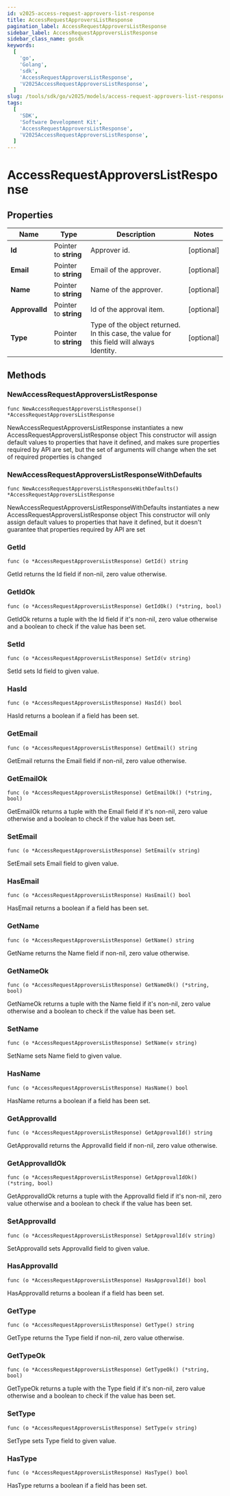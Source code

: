 ```yaml
---
id: v2025-access-request-approvers-list-response
title: AccessRequestApproversListResponse
pagination_label: AccessRequestApproversListResponse
sidebar_label: AccessRequestApproversListResponse
sidebar_class_name: gosdk
keywords:
  [
    'go',
    'Golang',
    'sdk',
    'AccessRequestApproversListResponse',
    'V2025AccessRequestApproversListResponse',
  ]
slug: /tools/sdk/go/v2025/models/access-request-approvers-list-response
tags:
  [
    'SDK',
    'Software Development Kit',
    'AccessRequestApproversListResponse',
    'V2025AccessRequestApproversListResponse',
  ]
---
```


# AccessRequestApproversListResponse

## Properties

| Name | Type | Description | Notes |
| --- | --- | --- | --- |
| **Id** | Pointer to **string** | Approver id. | [optional] |
| **Email** | Pointer to **string** | Email of the approver. | [optional] |
| **Name** | Pointer to **string** | Name of the approver. | [optional] |
| **ApprovalId** | Pointer to **string** | Id of the approval item. | [optional] |
| **Type** | Pointer to **string** | Type of the object returned. In this case, the value for this field will always Identity. | [optional] |

## Methods

### NewAccessRequestApproversListResponse

`func NewAccessRequestApproversListResponse() *AccessRequestApproversListResponse`

NewAccessRequestApproversListResponse instantiates a new AccessRequestApproversListResponse object This constructor will assign default values to properties that have it defined, and makes sure properties required by API are set, but the set of arguments will change when the set of required properties is changed

### NewAccessRequestApproversListResponseWithDefaults

`func NewAccessRequestApproversListResponseWithDefaults() *AccessRequestApproversListResponse`

NewAccessRequestApproversListResponseWithDefaults instantiates a new AccessRequestApproversListResponse object This constructor will only assign default values to properties that have it defined, but it doesn't guarantee that properties required by API are set

### GetId

`func (o *AccessRequestApproversListResponse) GetId() string`

GetId returns the Id field if non-nil, zero value otherwise.

### GetIdOk

`func (o *AccessRequestApproversListResponse) GetIdOk() (*string, bool)`

GetIdOk returns a tuple with the Id field if it's non-nil, zero value otherwise and a boolean to check if the value has been set.

### SetId

`func (o *AccessRequestApproversListResponse) SetId(v string)`

SetId sets Id field to given value.

### HasId

`func (o *AccessRequestApproversListResponse) HasId() bool`

HasId returns a boolean if a field has been set.

### GetEmail

`func (o *AccessRequestApproversListResponse) GetEmail() string`

GetEmail returns the Email field if non-nil, zero value otherwise.

### GetEmailOk

`func (o *AccessRequestApproversListResponse) GetEmailOk() (*string, bool)`

GetEmailOk returns a tuple with the Email field if it's non-nil, zero value otherwise and a boolean to check if the value has been set.

### SetEmail

`func (o *AccessRequestApproversListResponse) SetEmail(v string)`

SetEmail sets Email field to given value.

### HasEmail

`func (o *AccessRequestApproversListResponse) HasEmail() bool`

HasEmail returns a boolean if a field has been set.

### GetName

`func (o *AccessRequestApproversListResponse) GetName() string`

GetName returns the Name field if non-nil, zero value otherwise.

### GetNameOk

`func (o *AccessRequestApproversListResponse) GetNameOk() (*string, bool)`

GetNameOk returns a tuple with the Name field if it's non-nil, zero value otherwise and a boolean to check if the value has been set.

### SetName

`func (o *AccessRequestApproversListResponse) SetName(v string)`

SetName sets Name field to given value.

### HasName

`func (o *AccessRequestApproversListResponse) HasName() bool`

HasName returns a boolean if a field has been set.

### GetApprovalId

`func (o *AccessRequestApproversListResponse) GetApprovalId() string`

GetApprovalId returns the ApprovalId field if non-nil, zero value otherwise.

### GetApprovalIdOk

`func (o *AccessRequestApproversListResponse) GetApprovalIdOk() (*string, bool)`

GetApprovalIdOk returns a tuple with the ApprovalId field if it's non-nil, zero value otherwise and a boolean to check if the value has been set.

### SetApprovalId

`func (o *AccessRequestApproversListResponse) SetApprovalId(v string)`

SetApprovalId sets ApprovalId field to given value.

### HasApprovalId

`func (o *AccessRequestApproversListResponse) HasApprovalId() bool`

HasApprovalId returns a boolean if a field has been set.

### GetType

`func (o *AccessRequestApproversListResponse) GetType() string`

GetType returns the Type field if non-nil, zero value otherwise.

### GetTypeOk

`func (o *AccessRequestApproversListResponse) GetTypeOk() (*string, bool)`

GetTypeOk returns a tuple with the Type field if it's non-nil, zero value otherwise and a boolean to check if the value has been set.

### SetType

`func (o *AccessRequestApproversListResponse) SetType(v string)`

SetType sets Type field to given value.

### HasType

`func (o *AccessRequestApproversListResponse) HasType() bool`

HasType returns a boolean if a field has been set.
